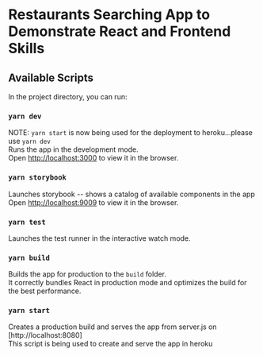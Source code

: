 # Restaurants Searching App to Demonstrate React and Frontend Skills

## Available Scripts

In the project directory, you can run:

### `yarn dev`

NOTE: `yarn start` is now being used for the deployment to heroku...please use `yarn dev`<br />
Runs the app in the development mode.<br />
Open [http://localhost:3000](http://localhost:3000) to view it in the browser.

### `yarn storybook`

Launches storybook -- shows a catalog of available components in the app<br />
Open [http://localhost:9009](http://localhost:9009) to view it in the browser.

### `yarn test`

Launches the test runner in the interactive watch mode.

### `yarn build`

Builds the app for production to the `build` folder.<br />
It correctly bundles React in production mode and optimizes the build for the best performance.

### `yarn start`

Creates a production build and serves the app from server.js on [http://localhost:8080] <br />
This script is being used to create and serve the app in heroku
